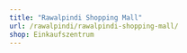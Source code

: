 ```yaml
---
title: "Rawalpindi Shopping Mall"
url: /rawalpindi/rawalpindi-shopping-mall/
shop: Einkaufszentrum
---
```

